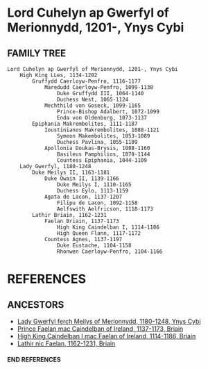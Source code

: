 # Lord Cuhelyn ap Gwerfyl of Merionnydd, 1201-, Ynys Cybi

## FAMILY TREE 
```
Lord Cuhelyn ap Gwerfyl of Merionnydd, 1201-, Ynys Cybi
	High King LLes, 1134-1202
		Gruffydd Caerloyw-Penfro, 1116-1177
			Maredudd Caerloyw-Penfro, 1099-1138
				Duke Gruffydd III, 1064-1140
				Duchess Nest, 1065-1124
			Mechthild von Goseck, 1099-1165
				Prince-Bishop Adalbert, 1072-1099
				Enda von Oldenburg, 1073-1137
		Epiphania Makrembolites, 1111-1187
			Ioustinianos Makrembolites, 1088-1121
				Symeon Makembolites, 1053-1089
				Duchess Pavlina, 1055-1109
			Apollonia Doukas-Brysis, 1088-1160
				Basileus Pamphilios, 1070-1144
				Countess Epiphania, 1044-1109
	Lady Gwerfyl, 1180-1248
		Duke Meilys II, 1163-1181
			Duke Owain II, 1139-1166
				Duke Meilys I, 1110-1165				
				Duchess Eylo, 1113-1159
			Agata de Lacon, 1137-1207
				Filipu de Lacon, 1092-1158
				Aelfswith Aelfricson, 1118-1173
		Lathir Briain, 1162-1231
			Faelan Briain, 1137-1173
				High King Caindelban I, 1114-1186	
				High Queen Flann, 1117-1172
			Countess Agnes, 1137-1197
				Duke Eustache, 1104-1158
				Rhonwen Caerloyw-Penfro, 1104-1166

```


# REFERENCES

## ANCESTORS
* [Lady Gwerfyl ferch Meilys of Merionnydd, 1180-1248, Ynys Cybi](gwerfyl_ferch_meilys_1180.md)
* [Prince Faelan mac Caindelban of Ireland, 1137-1173, Briain](faelan_mac_caindelban_1137.md)
* [High King Caindelban I mac Faelan of Ireland, 1114-1186, Briain](caindelban_i_mac_faelan_1114.md)
* [Lathir nic Faelan, 1162-1231, Briain](lathir_nic_faelan_1162.md)
#### END REFERENCES